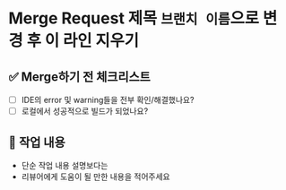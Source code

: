 # Merge Request 제목 `브랜치 이름`으로 변경 후 이 라인 지우기

## :white_check_mark: Merge하기 전 체크리스트

- [ ] IDE의 error 및 warning들을 전부 확인/해결했나요?
- [ ] 로컬에서 성공적으로 빌드가 되었나요?

## :memo: 작업 내용

- 단순 작업 내용 설명보다는
- 리뷰어에게 도움이 될 만한 내용을 적어주세요
